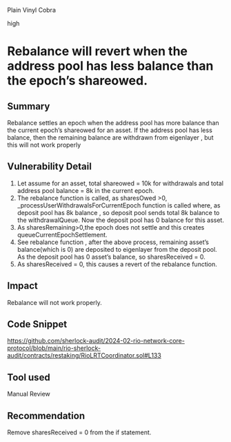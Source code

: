 Plain Vinyl Cobra

high

# Rebalance will revert when the address pool has less balance than the epoch’s shareowed.

## Summary
Rebalance settles an epoch when the address pool has more balance than the current epoch’s shareowed for an asset. If the address pool has less balance, then the remaining balance are withdrawn from eigenlayer , but this will not work properly

## Vulnerability Detail
1. Let assume for an asset, total shareowed = 10k for withdrawals and total address pool balance = 8k in the current epoch.
2. The rebalance function is called,  as  sharesOwed >0, _processUserWithdrawalsForCurrentEpoch function is called where, as deposit pool has 8k balance , so deposit pool sends total 8k balance to the  withdrawalQueue. Now the deposit pool has 0 balance for this asset.
3. As sharesRemaining>0,the epoch does not settle and this creates queueCurrentEpochSettlement.
4. See rebalance function , after the above process, remaining asset’s balance(which is 0) are deposited to eigenlayer from the deposit pool. As the deposit pool has 0 asset’s balance, so sharesReceived = 0.
5. As sharesReceived = 0, this causes a revert of the rebalance function.
## Impact
Rebalance will not work properly.

## Code Snippet
https://github.com/sherlock-audit/2024-02-rio-network-core-protocol/blob/main/rio-sherlock-audit/contracts/restaking/RioLRTCoordinator.sol#L133
## Tool used

Manual Review

## Recommendation
Remove sharesReceived = 0 from the if statement.
